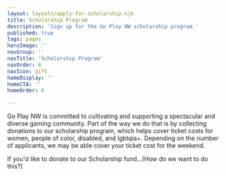 ```yaml
---
layout: layouts/apply-for-scholarship.njk
title: Scholarship Program
description: 'Sign up for the Go Play NW scholarship program.'
published: true
tags: pages
heroImage: ''
navGroup: ''
navTitle: 'Scholarship Program'
navOrder: 6
navIcon: gift
homeDisplay: ''
homeCTA: ''
homeOrder: 6

---
```

Go Play NW is committed to cultivating and supporting a spectacular and diverse gaming community. Part of the way we do that is by collecting donations to our scholarship program, which helps cover ticket costs for women, people of color, disabled, and lgbtqia+. Depending on the number of applicants, we may be able cover your ticket cost for the weekend.

If you'd like to donate to our Scholarship fund...(How do we want to do this?)
